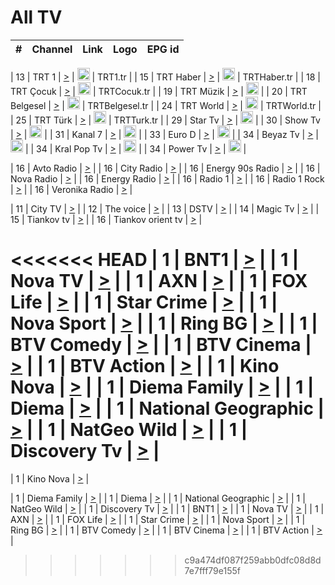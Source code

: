 <h1>All TV</h1>

| #   | Channel        | Link  | Logo | EPG id |
|:---:|:--------------:|:-----:|:----:|:------:|

| 13  | TRT 1            | [>](https://tv-trt1.medya.trt.com.tr/master.m3u8) | <img height="20" src="https://i.imgur.com/j786OLG.png"/> | TRT1.tr |
| 15  | TRT Haber        | [>](https://tv-trthaber.medya.trt.com.tr/master.m3u8) | <img height="20" src="https://i.imgur.com/OVfo8Ab.png"/> | TRTHaber.tr |
| 18  | TRT Çocuk        | [>](https://tv-trtcocuk.medya.trt.com.tr/master.m3u8) | <img height="20" src="https://i.imgur.com/QLFmD6d.png"/> | TRTCocuk.tr |
| 19  | TRT Müzik        | [>](https://tv-trtmuzik.medya.trt.com.tr/master.m3u8) | <img height="20" src="https://i.imgur.com/fIVFCEd.png"/> |
| 20  | TRT Belgesel     | [>](https://tv-trtbelgesel.medya.trt.com.tr/master.m3u8) | <img height="20" src="https://i.imgur.com/MGO87pe.png"/> | TRTBelgesel.tr |
| 24  | TRT World        | [>](https://tv-trtworld.medya.trt.com.tr/master.m3u8) | <img height="20" src="https://i.imgur.com/JEA2xpv.png"/> | TRTWorld.tr |
| 25  | TRT Türk         | [>](https://tv-trtturk.medya.trt.com.tr/master.m3u8) | <img height="20" src="https://i.imgur.com/OSTOQNw.png"/> | TRTTurk.tr |
| 29  | Star Tv   | [>](https://dogus-live.daioncdn.net/startv/startv_360p.m3u8) | <img height="20" src="https://i.imgur.com/IebUZx1.png"/> |
| 30  | Show Tv     | [>](https://ciner-live.daioncdn.net/showtv/showtv.m3u8) | <img height="20" src="https://i.imgur.com/IebUZx1.png"/> |
| 31  | Kanal 7     | [>](https://kanal7-live.daioncdn.net/kanal7/kanal7.m3u8) | <img height="20" src="https://i.imgur.com/IebUZx1.png"/> |
| 33  | Euro D    | [>](https://www.youtube.com/user/KanalD/live) | <img height="20" src="https://i.imgur.com/IebUZx1.png"/> |
| 34  | Beyaz Tv     | [>](https://beyaztv-live.daioncdn.net/beyaztv/beyaztv.m3u8) | <img height="20" src="https://i.imgur.com/IebUZx1.png"/> |
| 34  | Kral Pop Tv     | [>](https://www.youtube.com/watch?v=GuFTuKoXepw) | <img height="20" src="https://i.imgur.com/IebUZx1.png"/> |
| 34  | Power Tv     | [>](https://livetv.powerapp.com.tr/powerTV/powerhd.smil/chunklist.m3u8) | <img height="20" src="https://i.imgur.com/IebUZx1.png"/> |

| 16  | Avto Radio | [>](http://stream.metacast.eu/avtoradio.mp3.m3u) |
| 16  | City Radio | [>](http://stream.metacast.eu/city.aac.m3u) |
| 16  | Energy 90s Radio | [>](http://stream.metacast.eu/energy-90s.m3u) |
| 16  | Nova Radio | [>](http://stream.metacast.eu/nova.aac.m3u) |
| 16  | Energy Radio | [>](http://stream.metacast.eu/nrj.aac.m3u) |
| 16  | Radio 1 | [>](http://stream.metacast.eu/radio1.aac.m3u) |
| 16  | Radio 1 Rock | [>](http://stream.metacast.eu/radio1rock.aac.m3u) |
| 16  | Veronika Radio | [>](http://stream.metacast.eu/veronika.aac.m3u) |

| 11  | City TV | [>](https://tv.city.bg/play/tshls/citytv/index.m3u8) |
| 12  | The voice | [>](https://bss1.neterra.tv/thevoice/thevoice.m3u8) |
| 13  | DSTV | [>](http://46.249.95.140:8081/hls/data.m3u8) |
| 14  | Magic Tv | [>](https://bss1.neterra.tv/magictv/magictv.m3u8) |
| 15  | Tiankov tv | [>](https://streamer103.neterra.tv/tiankov-folk/live.m3u8) |
| 16  | Tiankov orient tv | [>](https://streamer103.neterra.tv/tiankov-orient/live.m3u8) |

<<<<<<< HEAD
| 1 | BNT1 | [>](https://ymkaya.xyz:38339/tv/bnt1/playlist.m3u8?wmsAuthSign=c2VydmVyX3RpbWU9Ny83LzIwMjUgODoxMzowMyBQTSZoYXNoX3ZhbHVlPVRHajNiSXFPMGc4ci91eU15RHJPSmc9PSZ2YWxpZG1pbnV0ZXM9NjA=) |
| 1 | Nova TV | [>](https://ymkaya.xyz:38339/tv/novatv/playlist.m3u8?wmsAuthSign=c2VydmVyX3RpbWU9Ny83LzIwMjUgODoxMzoxMyBQTSZoYXNoX3ZhbHVlPUsyMkMwRHlQbE1lVyt0dVhMMFcvNUE9PSZ2YWxpZG1pbnV0ZXM9NjA=) |
| 1 | AXN | [>](https://ymkaya.xyz:38339/tv/axn/playlist.m3u8?wmsAuthSign=c2VydmVyX3RpbWU9Ny83LzIwMjUgODoxMzoyNCBQTSZoYXNoX3ZhbHVlPUc5dzVRaGlkZkFhOFZQYXRJVE5WRmc9PSZ2YWxpZG1pbnV0ZXM9NjA=) |
| 1 | FOX Life | [>](https://ymkaya.xyz:38339/tv/foxlife/playlist.m3u8?wmsAuthSign=c2VydmVyX3RpbWU9Ny83LzIwMjUgODoxMzozNCBQTSZoYXNoX3ZhbHVlPXZDaURMV28xUUJXeTMyeUdQdTZBOFE9PSZ2YWxpZG1pbnV0ZXM9NjA=) |
| 1 | Star Crime | [>](https://ymkaya.xyz:38339/tv/foxcrime/playlist.m3u8?wmsAuthSign=c2VydmVyX3RpbWU9Ny83LzIwMjUgODoxMzo0NCBQTSZoYXNoX3ZhbHVlPS81VEp0MmxzVHh2MHo1VlJham9LekE9PSZ2YWxpZG1pbnV0ZXM9NjA=) |
| 1 | Nova Sport | [>](https://ymkaya.xyz:38339/tv/novasport/playlist.m3u8?wmsAuthSign=c2VydmVyX3RpbWU9Ny83LzIwMjUgODoxMzo1NSBQTSZoYXNoX3ZhbHVlPXpTQm1wNHJzbmd5VnM0ZFBmRURtUmc9PSZ2YWxpZG1pbnV0ZXM9NjA=) |
| 1 | Ring BG | [>](https://ymkaya.xyz:38339/tv/ringbg/playlist.m3u8?wmsAuthSign=c2VydmVyX3RpbWU9Ny83LzIwMjUgODoxNDowNiBQTSZoYXNoX3ZhbHVlPWM3aDRmWUlpYytKV1BFTmE2cFpjckE9PSZ2YWxpZG1pbnV0ZXM9NjA=) |
| 1 | BTV Comedy | [>](https://ymkaya.xyz:38339/tv/btvcomedy/playlist.m3u8?wmsAuthSign=c2VydmVyX3RpbWU9Ny83LzIwMjUgODoxNDoxNyBQTSZoYXNoX3ZhbHVlPUZRQ1p4VHVNWGNad3lYZlNvT2dYMXc9PSZ2YWxpZG1pbnV0ZXM9NjA=) |
| 1 | BTV Cinema | [>](https://ymkaya.xyz:38339/tv/btvcinema/playlist.m3u8?wmsAuthSign=c2VydmVyX3RpbWU9Ny83LzIwMjUgODoxNDoyNyBQTSZoYXNoX3ZhbHVlPWtFUE5OVUlUS2wrZUxiRWlUd055Y2c9PSZ2YWxpZG1pbnV0ZXM9NjA=) |
| 1 | BTV Action | [>](https://ymkaya.xyz:38339/tv/btvaction/playlist.m3u8?wmsAuthSign=c2VydmVyX3RpbWU9Ny83LzIwMjUgODoxNDozOCBQTSZoYXNoX3ZhbHVlPUhCMmVHV0Fob3BFNXh3bkExVzU4Z1E9PSZ2YWxpZG1pbnV0ZXM9NjA=) |
| 1 | Kino Nova | [>](https://ymkaya.xyz:38339/tv/kinonova/playlist.m3u8?wmsAuthSign=c2VydmVyX3RpbWU9Ny83LzIwMjUgODoxNDo0OCBQTSZoYXNoX3ZhbHVlPUJSR0p5TkpnUDgxTDhWVW54TWthV3c9PSZ2YWxpZG1pbnV0ZXM9NjA=) |
| 1 | Diema Family | [>](https://ymkaya.xyz:38339/tv/diemafamily/playlist.m3u8?wmsAuthSign=c2VydmVyX3RpbWU9Ny83LzIwMjUgODoxNDo1OCBQTSZoYXNoX3ZhbHVlPUFsa09pUytZU2NlVjY3MDF4Z2Z6dWc9PSZ2YWxpZG1pbnV0ZXM9NjA=) |
| 1 | Diema | [>](https://ymkaya.xyz:38339/tv/diema/playlist.m3u8?wmsAuthSign=c2VydmVyX3RpbWU9Ny83LzIwMjUgODoxNTowOSBQTSZoYXNoX3ZhbHVlPVhoNmZvYzZ5Z1M4SmVJcU5Mc3J3bHc9PSZ2YWxpZG1pbnV0ZXM9NjA=) |
| 1 | National Geographic | [>](https://ymkaya.xyz:38339/tv/natgeo/playlist.m3u8?wmsAuthSign=c2VydmVyX3RpbWU9Ny83LzIwMjUgODoxNToxOSBQTSZoYXNoX3ZhbHVlPS9Sb0ZxR3REZU5jdUloNER4cTRIeFE9PSZ2YWxpZG1pbnV0ZXM9NjA=) |
| 1 | NatGeo Wild | [>](https://ymkaya.xyz:38339/tv/natgeowild/playlist.m3u8?wmsAuthSign=c2VydmVyX3RpbWU9Ny83LzIwMjUgODoxNToyOSBQTSZoYXNoX3ZhbHVlPWpOanU1d1JqOTc0MEdWWnhTRTVidnc9PSZ2YWxpZG1pbnV0ZXM9NjA=) |
| 1 | Discovery Tv | [>](https://ymkaya.xyz:38339/tv/discovery/playlist.m3u8?wmsAuthSign=c2VydmVyX3RpbWU9Ny83LzIwMjUgODoxNTozOSBQTSZoYXNoX3ZhbHVlPXF4SjNwWFh1blhOeHZvdEtNbCtpOEE9PSZ2YWxpZG1pbnV0ZXM9NjA=) |
=======


| 1 | Kino Nova | [>](https://ymkaya.xyz:11336/tv/kinonova/playlist.m3u8?wmsAuthSign=c2VydmVyX3RpbWU9MS8yLzIwMjUgNDo0MDoyMCBBTSZoYXNoX3ZhbHVlPWlFS1FrWEtMMVRFM3l5YklUWUJQUHc9PSZ2YWxpZG1pbnV0ZXM9NjA=) |

| 1 | Diema Family | [>](https://ymkaya.xyz:11336/tv/diemafamily/playlist.m3u8?wmsAuthSign=c2VydmVyX3RpbWU9MS8yLzIwMjUgNDo0MDozMCBBTSZoYXNoX3ZhbHVlPUVUaTVKTldvZTF5WVVCM0YwL21kaXc9PSZ2YWxpZG1pbnV0ZXM9NjA=) |
| 1 | Diema | [>](https://ymkaya.xyz:11336/tv/diema/playlist.m3u8?wmsAuthSign=c2VydmVyX3RpbWU9MS8yLzIwMjUgNDo0MDo0MCBBTSZoYXNoX3ZhbHVlPVlYMWVJT2NuUjNpUTBsaytEUFFOS2c9PSZ2YWxpZG1pbnV0ZXM9NjA=) |
| 1 | National Geographic | [>](https://ymkaya.xyz:11336/tv/natgeo/playlist.m3u8?wmsAuthSign=c2VydmVyX3RpbWU9MS8yLzIwMjUgNDo0MTo0MSBBTSZoYXNoX3ZhbHVlPTJQTlVmcG5nYWx0M013eUhGRGxnd0E9PSZ2YWxpZG1pbnV0ZXM9NjA=) |
| 1 | NatGeo Wild | [>](https://ymkaya.xyz:11336/tv/natgeowild/playlist.m3u8?wmsAuthSign=c2VydmVyX3RpbWU9MS8yLzIwMjUgNDo0MTo1MSBBTSZoYXNoX3ZhbHVlPVl1OXZaTTliN0hGWEN3eDBYd1duNkE9PSZ2YWxpZG1pbnV0ZXM9NjA=) |
| 1 | Discovery Tv | [>](https://ymkaya.xyz:11336/tv/discovery/playlist.m3u8?wmsAuthSign=c2VydmVyX3RpbWU9MS8yLzIwMjUgNDo0MjowMSBBTSZoYXNoX3ZhbHVlPWtBQmdLNlY2RmQwWElzMVYzSDJyVkE9PSZ2YWxpZG1pbnV0ZXM9NjA=) |
| 1 | BNT1 | [>](https://ymkaya.xyz:11336/tv/bnt1/playlist.m3u8?wmsAuthSign=c2VydmVyX3RpbWU9MS8yLzIwMjUgNDozODozOCBBTSZoYXNoX3ZhbHVlPVVrMVlRQXpJWlhYeUh6ZFVpSC9NMUE9PSZ2YWxpZG1pbnV0ZXM9NjA=) |
| 1 | Nova TV | [>](https://ymkaya.xyz:11336/tv/novatv/playlist.m3u8?wmsAuthSign=c2VydmVyX3RpbWU9MS8yLzIwMjUgNDozODo0OCBBTSZoYXNoX3ZhbHVlPUVxQjh1a0ZzYkVGZU8zZDFGTzdreVE9PSZ2YWxpZG1pbnV0ZXM9NjA=) |
| 1 | AXN | [>](https://ymkaya.xyz:11336/tv/axn/playlist.m3u8?wmsAuthSign=c2VydmVyX3RpbWU9MS8yLzIwMjUgNDozODo1OCBBTSZoYXNoX3ZhbHVlPUpkWStGY1hkNXhaOVpPZ0thQ0FZL3c9PSZ2YWxpZG1pbnV0ZXM9NjA=) |
| 1 | FOX Life | [>](https://ymkaya.xyz:11336/tv/foxlife/playlist.m3u8?wmsAuthSign=c2VydmVyX3RpbWU9MS8yLzIwMjUgNDozOToxMCBBTSZoYXNoX3ZhbHVlPWt1ZDc1T3AzYlZDTjJnSy9TU0xJZlE9PSZ2YWxpZG1pbnV0ZXM9NjA=) |
| 1 | Star Crime | [>](https://ymkaya.xyz:11336/tv/foxcrime/playlist.m3u8?wmsAuthSign=c2VydmVyX3RpbWU9MS8yLzIwMjUgNDozOToyMCBBTSZoYXNoX3ZhbHVlPXIwVU45Nm9FR1l2enNkTG9TanBxbmc9PSZ2YWxpZG1pbnV0ZXM9NjA=) |
| 1 | Nova Sport | [>](https://ymkaya.xyz:11336/tv/novasport/playlist.m3u8?wmsAuthSign=c2VydmVyX3RpbWU9MS8yLzIwMjUgNDozOTozMCBBTSZoYXNoX3ZhbHVlPXlSZ0UxazVaM0xhSmc0NmR4T0c1T2c9PSZ2YWxpZG1pbnV0ZXM9NjA=) |
| 1 | Ring BG | [>](https://ymkaya.xyz:11336/tv/ringbg/playlist.m3u8?wmsAuthSign=c2VydmVyX3RpbWU9MS8yLzIwMjUgNDozOTo0MCBBTSZoYXNoX3ZhbHVlPTR4aUlFNHVUYWN4enY1WkVuOFZma2c9PSZ2YWxpZG1pbnV0ZXM9NjA=) |
| 1 | BTV Comedy | [>](https://ymkaya.xyz:11336/tv/btvcomedy/playlist.m3u8?wmsAuthSign=c2VydmVyX3RpbWU9MS8yLzIwMjUgNDozOTo1MCBBTSZoYXNoX3ZhbHVlPUtrMTJ2RHNTTUU1RFp1ZkVOdXFSK3c9PSZ2YWxpZG1pbnV0ZXM9NjA=) |
| 1 | BTV Cinema | [>](https://ymkaya.xyz:11336/tv/btvcinema/playlist.m3u8?wmsAuthSign=c2VydmVyX3RpbWU9MS8yLzIwMjUgNDozOTo1OSBBTSZoYXNoX3ZhbHVlPTZWcU9FZW56cG1NM1lrYy8xNE5NeHc9PSZ2YWxpZG1pbnV0ZXM9NjA=) |
| 1 | BTV Action | [>](https://ymkaya.xyz:11336/tv/btvaction/playlist.m3u8?wmsAuthSign=c2VydmVyX3RpbWU9MS8yLzIwMjUgNDo0MDoxMCBBTSZoYXNoX3ZhbHVlPUlDd0ErRkZVWThyMVZwR3c2REdGZ3c9PSZ2YWxpZG1pbnV0ZXM9NjA=) |
>>>>>>> c9a474df087f259abb0dfc08d8d7e7fff79e155f
